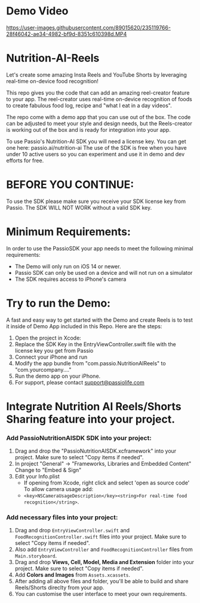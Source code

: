 # Demo Video
https://user-images.githubusercontent.com/89015620/235119766-28f46042-ae34-4982-bf9d-8351c610398d.MP4

# Nutrition-AI-Reels

Let's create some amazing Insta Reels and YouTube Shorts by leveraging real-time on-device food recognition! 

This repo gives you the code that can add an amazing reel-creator feature to your app. 
The reel-creator uses real-time on-device recognition of foods to create fabulous food log, recipe and "what I eat in a day videos". 

The repo come with a demo app that you can use out of the box. The code can be adjusted to meet your style and design needs, but the Reels-creator is working out of the box and is ready for integration into your app.

To use Passio's Nutrition-AI SDK you will need a license key. You can get one here: passio.ai/nutrition-ai The use of the SDK is free when you have under 10 active users so you can experiment and use it in demo and dev efforts for free.

# BEFORE YOU CONTINUE:
To use the SDK please make sure you receive your SDK license key from Passio. The SDK WILL NOT WORK without a valid SDK key.

# Minimum Requirements:
In order to use the PassioSDK your app needs to meet the following minimal requirements:

- The Demo will only run on iOS 14 or newer.
- Passio SDK can only be used on a device and will not run on a simulator
- The SDK requires access to iPhone's camera

# Try to run the Demo:
A fast and easy way to get started with the Demo and create Reels is to test it inside of Demo App included in this Repo. Here are the steps:

1. Open the project in Xcode:
2. Replace the SDK Key in the EntryViewController.swift file with the license key you get from Passio
3. Connect your iPhone and run
4. Modify the app bundle from "com.passio.NutritionAIReels" to "com.yourcompany...."
5. Run the demo app on your iPhone.
6. For support, please contact support@passiolife.com

# Integrate Nutrition AI Reels/Shorts Sharing feature into your project.

### Add PassioNutritionAISDK SDK into your project:

1. Drag and drop the "PassioNutritionAISDK.xcframework" into your project. Make sure to select "Copy items if needed".
2. In project "General" -> "Frameworks, Libraries and Embedded Content" Change to "Embed & Sign"
3. Edit your Info.plist
   - If opening from Xcode, right click and select 'open as source code' To allow camera usage add:
   - `<key>NSCameraUsageDescription</key><string>For real-time food recognition</string>`.

### Add necessary files into your project:
1. Drag and drop `EntryViewController.swift` and `FoodRecognitionController.swift` files into your project. Make sure to select "Copy items if needed".
2. Also add `EntryViewController` and `FoodRecognitionController` files from `Main.storyboard`.
3. Drag and drop **Views, Cell, Model, Media and Extension** folder into your project. Make sure to select "Copy items if needed".
4. Add **Colors and Images** from `Assets.xcassets`.
5. After adding all above files and folder, you'll be able to build and share Reels/Shorts direclty from your app.
6. You can customise the user interface to meet your own requirements.





